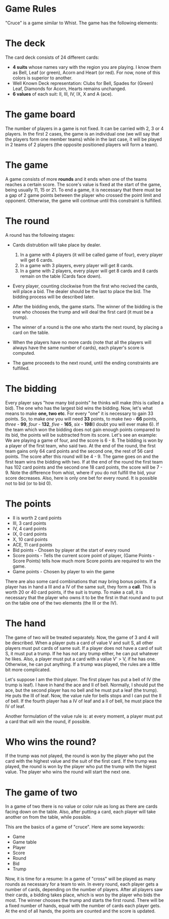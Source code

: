 Game Rules
=========

"Cruce" is a game similar to Whist. The game has the following elements:

# The deck

The card deck consists of 24 different cards:
* __4 suits__ whose names vary with the region you are playing. I know them as
  Bell, Leaf (or green), Acorn and Heart (or red). For now, none of this colors 
  is superior to another. 
* Well Known Deck representation: Clubs for Bell, Spades for (Green) Leaf,
  Diamonds for Acorn, Hearts remains unchanged.
* __6 values__ of each suit: II, III, IV, IX, X and A (ace).

# The game board
The number of players in a game is not fixed. It can be carried with 2, 3 or 4
players. In the first 2 cases, the game is an individual one (we will say that
the players form one member teams) while in the last case, it will be played in
2 teams of 2 players (the opposite positioned players will form a team).

# The game

A game consists of more __rounds__ and it ends when one of the teams reaches a
certain score. The score's value is fixed at the start of the game, being
usually 11, 15 or 21. To end a game, it is necessary that there must be a gap of
2 game points between the player who crossed the point limit and opponent.
Otherwise, the game will continue until this constraint is fulfilled.

# The round

A round has the following stages:

* Cards distrubtion will take place by dealer.
    1. In a game with 4 players (it will be called game of four), every player
       will get 6 cards.
    2. In a game with 3 players, every player will get 8 cards.
    3. In a game with 2 players, every player will get 8 cards and 8 cards
       remain on the table (Cards face down).

* Every player, counting clockwise from the first who recived the cards, will
  place a bid. The dealer should be the last to place the bid. The bidding
  process will be described later.
* After the bidding ends, the game starts. The winner of the bidding is the one
  who chooses the trump and will deal the first card (it must be a trump). 
* The winner of a round is the one who starts the next round, by placing a card
  on the table.
* When the players have no more cards (note that all the players will always
  have the same number of cards), each player's score is computed.
* The game proceeds to the next round, until the ending constraints are
  fulfilled.


# The bidding

Every player says "how many bid points" he thinks will make (this is called a 
bid). The one who has the largest bid wins the bidding. Now, let's what means to
make __one, two etc__.
For every "one" it is necessary to gain 33 points. So, to make _one_ you will
need __33__ points, to make _two_ - __66__ points, _three_ - __99__,
_four_ - __132__, _five_ - __165__, _six_ - __198__(I doubt you will ever make 6).
If the team which won the bidding does not gain enough points compared to its
bid, the points will be subtracted from its score. Let's see an example:
We are playing a game of four, and the score is 6 - 8. The bidding is won by a
player of the first team, who said two. At the end of the round, the first team 
gains only 64 card points and the second one, the rest of 56 card points. The
score after this round will be 4 - 9. The game goes on and the first team wins
the bidding with two. If at the end of the round the first team has 102 card
points and the second one 18 card points, the score will be 7 - 9. Note the
difference from whist, where if you do not fulfill the bid, your score 
decreases. Also, here is only one bet for every round. It is possible not to bid
(or to bid 0).

# The points

* II is worth 2 card points
* III, 3 card points
* IV, 4 card points
* IX, 0 card points
* X, 10 card points
* ACE, 11 card points
* Bid points - Chosen by player at the start of every round
* Score points - Tells the current score point of player, (Game Points - Score
  Points) tells how much more Score points
  are required to win the game.
* Game points - Chosen by player to win the game


There are also some card combinations that may bring bonus points. If a player
has in hand a III and a IV of the same suit, they form a __call__. This is worth
20 or 40 card points, if the suit is trump. To make a call, it is necessary that
the player who owns it to be the first in that round and to put on the table one
of the two elements (the III or the IV).

# The hand

The game of two will be treated separately. Now, the game of 3 and 4 will be
described.
When a player puts a card of value V and suit S, all other players must put
cards of same suit. If a player does not have a card of suit S, it must put a
trump. If he has not any trump either, he can put whatever he likes. Also, a
player must put a card with a value V' > V, if he has one. Otherwise, he can put
anything. If a trump was played, the rules are a little bit more complicated.

Let's suppose I am the third player. The first player has put a bell of IV (the
trump is leaf). I have in hand the ace and II of bell. Normally, I should put
the ace, but the second player has no bell and he must put a leaf (the trump).
He puts the III of leaf. Now, the value rule for bells stops and I can put the
II of bell. If the fourth player has a IV of leaf and a II of bell, he must
place the IV of leaf.

Another formulation of the value rule is: at every moment, a player must put a
card that will win the round, if possible.

# Who wins the round?

If the trump was not played, the round is won by the player who put the card
with the highest value and the suit of the first card.
If the trump was played, the round is won by the player who put the trump with
the higest value.
The player who wins the round will start the next one.

# The game of two

In a game of two there is no value or color rule as long as there are cards
facing down on the table. Also, after putting a card, each player will take
another on from the table, while possible.


This are the basics of a game of "cruce". Here are some keywords:
* Game
* Game table
* Player
* Score
* Round
* Bid
* Trump

Now, it is time for a resume:
In a game of "cross" will be played as many rounds as necessary for a team to
win. In every round, each player gets a number of cards, depending on the number
of players. After all players saw their cards, a bidding takes place, which is
won by the player who bids the most. The winner chooses the trump and starts the
first round. There will be a fixed number of hands, equal with the number of
cards each player gets. At the end of all hands, the points are counted and the
score is updated.
